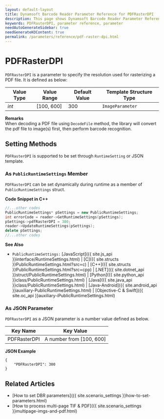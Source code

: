 ```yaml
---
layout: default-layout
title: Dynamsoft Barcode Reader Parameter Reference for PDFRasterDPI
description: This page shows Dynamsoft Barcode Reader Parameter Reference for PDFRasterDPI.
keywords: PDFRasterDPI, parameter reference, parameter
needAutoGenerateSidebar: true
needGenerateH3Content: true
permalink: /parameters/reference/pdf-raster-dpi.html
---
```



# PDFRasterDPI 

`PDFRasterDPI` is a parameter to specify the resolution used for rasterizing a PDF file. It is defined as below:

| Value Type | Value Range | Default Value | Template Structure Type |
| ---------- | ----------- | ------------- | ----------------------- |
| *int* | [100, 600] | 300 | `ImageParameter` |


**Remarks**     
When decoding a PDF file using `DecodeFile` method, the library will convert the pdf file to image(s) first, then perform barcode recognition.    


    
## Setting Methods
`PDFRasterDPI` is supported to be set through `RuntimeSetting` or JSON template.

### As `PublicRuntimeSettings` Member
`PDFRasterDPI` can be set dynamically during runtime as a member of `PublicRuntimeSettings` struct.


**Code Snippet in C++**
```cpp
//...other codes
PublicRuntimeSettings* pSettings = new PublicRuntimeSettings;
int errorCode = reader->GetRuntimeSettings(pSettings);
pSettings->pdfRasterDPI = 300;
reader->UpdateRuntimeSettings(pSettings);
delete pSettings;
//...other codes
```



**See Also**      
- `PublicRuntimeSettings:` [JavaScript]({{ site.js_api }}interface/RuntimeSettings.html) \| [C]({{ site.structs }}PublicRuntimeSettings.html?src=c) \| [C++]({{ site.structs }}PublicRuntimeSettings.html?src=cpp) \| [.NET]({{ site.dotnet_api }}struct/PublicRuntimeSettings.html) \| [Python]({{ site.python_api }}class/PublicRuntimeSettings.html) \| [Java]({{ site.java_api }}class/PublicRuntimeSettings.html) \| [Java-Android]({{ site.android_api }}auxiliary-PublicRuntimeSettings.html) \| [Objective-C & Swift]({{ site.oc_api }}auxiliary-iPublicRuntimeSettings.html)


### As JSON Parameter
`PDFRasterDPI` as a JSON parameter is a number value defined as below.   

| Key Name | Key Value |
| -------- | --------- |
| PDFRasterDPI | A number from [100, 600] |


**JSON Example**   
```
{
    "PDFRasterDPI": 300
}
```


<!--
## Impacts on Performance
### Speed
Setting `PDFRasterDPI` to a smaller number may speed up the process.

### Read Rate
Setting `PDFRasterDPI` to a larger number may improve the Read Rate. 

### Accuracy
`PDFRasterDPI` has no influence on the Accuracy.

-->
## Related Articles
- [How to set DBR parameters]({{ site.scenario_settings }}how-to-set-parameters.html)
- [How to process multi-page TIF & PDF]({{ site.scenario_settings }}multipage-imgs-and-pdf.html)
